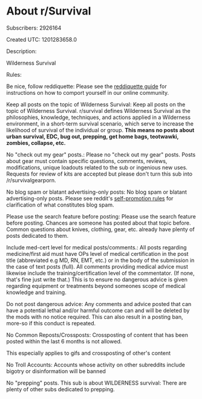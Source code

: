 # About r/Survival

Subscribers: 2926164

Created UTC: 1201283658.0

Description:

Wilderness Survival

Rules:

Be nice, follow reddiquette: Please see the [reddiquette guide](https://www.reddit.com/wiki/reddiquette) for instructions on how to comport yourself in our online community.

Keep all posts on the topic of Wilderness Survival: Keep all posts on the topic of Wilderness Survival. r/survival defines Wilderness Survival as the philosophies, knowledge, techniques, and actions applied in a Wilderness environment, in a short-term survival scenario, which serve to increase the likelihood of survival of the individual or group. **This means no posts about urban survival, EDC, bug out, prepping, get home bags, teotwawki, zombies, collapse, etc.**

No "check out my gear" posts.: Please no "check out my gear" posts. Posts about gear must contain specific questions, comments, reviews, modifications, unique loadouts related to the sub or ingenious new uses. Requests for review of kits are accepted but please don't turn this sub into /r/survivalgearporn.

No blog spam or blatant advertising-only posts: No blog spam or blatant advertising-only posts. Please see reddit's [self-promotion rules](https://www.reddit.com/wiki/selfpromotion) for clarification of what constitutes blog spam.

Please use the search feature before posting: Please use the search feature before posting. Chances are someone has posted about that topic before. Common questions about knives, clothing, gear, etc. already have plenty of posts dedicated to them.

Include med-cert level for medical posts/comments.: All posts regarding medicine/first aid must have OPs level of medical certification in the post title (abbreviated e.g MD, RN, EMT, etc.) or in the body of the submission in the case of text posts (full). All comments providing medical advice must likewise include the training/certification level of the commentator. (If none, that's fine just write that.) This is to ensure no dangerous advice is given regarding equipment or treatments beyond someones scope of medical knowledge and training.



Do not post dangerous advice: Any comments and advice posted that can have a potential lethal and/or harmful outcome can and will be deleted by the mods with no notice required. This can also result in a posting ban, more-so if this conduct is repeated.

No Common Reposts/Crossposts: Crossposting of content that has been posted within the last 6 months is not allowed.

This especially applies to gifs and crossposting of other's content

No Troll Accounts: Accounts whose activity on other subreddits include bigotry or disinformation will be banned

No "prepping" posts. This sub is about WILDERNESS survival: There are plenty of other subs dedicated to prepping.

